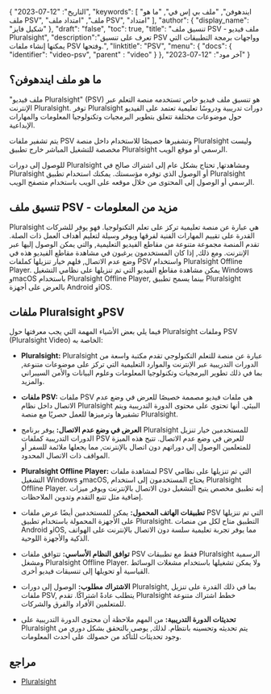 {
"التاريخ": "12-07-2023",
  "keywords": [
"ايندهوفن",
"ملف بي إس في",
"ما هو ملف PSV",
"ملف",
"امتداد ملف PSV",
"امتداد"
],
  "author": {
"display_name": "شكيل فايز"
},
"draft": "false",
"toc": true,
"title": "تنسيق ملف PSV - ملف فيديو Pluralsight",
  "description":"تعرف على تنسيق PSV وواجهات برمجة التطبيقات التي يمكنها إنشاء ملفات PSV وفتحها.",
"linktitle": "PSV",
  "menu": {
    "docs": {
      "identifier": "video-psv",
"parent" : "video"
}
},
"آخر مود": "12-07-2023"
}

## ما هو ملف ايندهوفن؟

"ملف فيديو Pluralsight" (PSV) هو تنسيق ملف فيديو خاص تستخدمه منصة التعلم عبر الإنترنت Pluralsight. توفر Pluralsight دورات تدريبية ودروسًا تعليمية تعتمد على الفيديو حول موضوعات مختلفة تتعلق بتطوير البرمجيات وتكنولوجيا المعلومات والمهارات الإبداعية.

يتم تشفير ملفات PSV وتشفيرها خصيصًا للاستخدام داخل منصة Pluralsight وليست مخصصة للتشغيل المباشر خارج تطبيق Pluralsight الرسمي أو موقع الويب.

للوصول إلى دورات Pluralsight ومشاهدتها, تحتاج بشكل عام إلى اشتراك صالح في Pluralsight أو الوصول الذي توفره مؤسستك. يمكنك استخدام تطبيق Pluralsight الرسمي أو الوصول إلى المحتوى من خلال موقعه على الويب باستخدام متصفح الويب.

## تنسيق ملف PSV - مزيد من المعلومات

Pluralsight هي عبارة عن منصة تعليمية تركز على تعلم التكنولوجيا. فهو يوفر للشركات القدرة على تقييم المهارات الفنية لفرقها ويوفر وسيلة لتعليم أهداف العمل ذات الصلة. تقدم المنصة مجموعة متنوعة من مقاطع الفيديو التعليمية, والتي يمكن الوصول إليها عبر الإنترنت. ومع ذلك, إذا كان المستخدمون يرغبون في مشاهدة مقاطع الفيديو هذه في وضع عدم الاتصال, فلهم خيار تنزيلها كملفات PSV واستخدام Pluralsight Offline Player. يمكن مشاهدة مقاطع الفيديو التي تم تنزيلها على نظامي التشغيل Windows وmacOS باستخدام Pluralsight Offline Player, بينما يسمح تطبيق Pluralsight بالعرض على أجهزة Android وiOS.

## ملفات Pluralsight وPSV

فيما يلي بعض الأشياء المهمة التي يجب معرفتها حول Pluralsight وملفات PSV (Pluralsight Video) الخاصة به:

- **Pluralsight:** Pluralsight عبارة عن منصة للتعلم التكنولوجي تقدم مكتبة واسعة من الدورات التدريبية عبر الإنترنت والموارد التعليمية التي تركز على موضوعات متنوعة, بما في ذلك تطوير البرمجيات وتكنولوجيا المعلومات وعلوم البيانات والأمن السيبراني والمزيد.

- **ملفات PSV:** ملفات PSV هي ملفات فيديو مصممة خصيصًا للعرض في وضع عدم الاتصال داخل نظام Pluralsight البيئي. أنها تحتوي على محتوى الدورة التدريبية ويتم تشفيرها وترميزها للعمل حصريًا مع منصة Pluralsight.

- **العرض في وضع عدم الاتصال:** يوفر برنامج Pluralsight للمستخدمين خيار تنزيل الدورات التدريبية كملفات PSV للعرض في وضع عدم الاتصال. تتيح هذه الميزة للمتعلمين الوصول إلى دوراتهم دون اتصال بالإنترنت, مما يجعلها ملائمة للسفر أو المواقف ذات الاتصال المحدود.

- **Pluralsight Offline Player:** لمشاهدة ملفات PSV التي تم تنزيلها على نظامي التشغيل Windows وmacOS, يحتاج المستخدمون إلى استخدام Pluralsight Offline Player. إنه تطبيق مخصص يتيح التشغيل دون الاتصال بالإنترنت ويوفر ميزات إضافية مثل تتبع التقدم وتدوين الملاحظات.

- **تطبيقات الهاتف المحمول:** يمكن للمستخدمين أيضًا عرض ملفات PSV التي تم تنزيلها على الأجهزة المحمولة باستخدام تطبيق Pluralsight. التطبيق متاح لكل من منصات Android وiOS, مما يوفر تجربة تعليمية سلسة دون الاتصال بالإنترنت على الهواتف الذكية والأجهزة اللوحية.

- **توافق النظام الأساسي:** تتوافق ملفات PSV فقط مع تطبيقات Pluralsight الرسمية ومشغل Pluralsight Offline Player. ولا يمكن تشغيلها باستخدام مشغلات الوسائط القياسية أو تحويلها إلى تنسيقات فيديو أخرى.

- **الاشتراك مطلوب:** الوصول إلى دورات Pluralsight, بما في ذلك القدرة على تنزيل ملفات PSV, يتطلب عادةً اشتراكًا. تقدم Pluralsight خطط اشتراك متنوعة للمتعلمين الأفراد والفرق والشركات.

- **تحديثات الدورة التدريبية:** من المهم ملاحظة أن محتوى الدورة التدريبية على Pluralsight يتم تحديثه وتحسينه بانتظام. لذلك, يوصى بالتحقق بشكل دوري من وجود تحديثات للتأكد من حصولك على أحدث المعلومات.

## مراجع
* [Pluralsight](https://en.wikipedia.org/wiki/Pluralsight)


